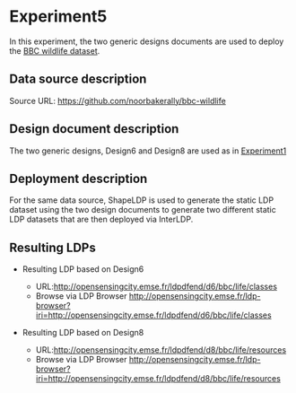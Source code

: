 # Experiment5
In this experiment, the two generic designs documents are used to deploy the [BBC wildlife dataset](https://github.com/noorbakerally/bbc-wildlife).

## Data source description
Source URL: https://github.com/noorbakerally/bbc-wildlife

## Design document description
The two generic designs, Design6 and Design8 are used as in [Experiment1](#experiment1)

## Deployment description
For the same data source, ShapeLDP is used to generate the static LDP dataset using the two design documents  to generate two different static LDP datasets that are then deployed via InterLDP. 

## Resulting LDPs
- Resulting LDP based on Design6
	- URL:http://opensensingcity.emse.fr/ldpdfend/d6/bbc/life/classes
	- Browse via LDP Browser http://opensensingcity.emse.fr/ldp-browser?iri=http://opensensingcity.emse.fr/ldpdfend/d6/bbc/life/classes
	
- Resulting LDP based on Design8
	- URL:http://opensensingcity.emse.fr/ldpdfend/d8/bbc/life/resources
	- Browse via LDP Browser http://opensensingcity.emse.fr/ldp-browser?iri=http://opensensingcity.emse.fr/ldpdfend/d8/bbc/life/resources